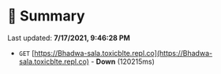 # 📖 Summary
Last updated: **7/17/2021, 9:46:28 PM**

- `GET` [https://Bhadwa-sala.toxicblte.repl.co](https://Bhadwa-sala.toxicblte.repl.co) - **Down** (120215ms)
